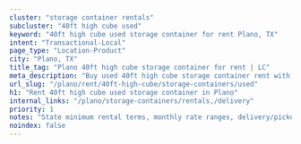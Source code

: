 ```yaml
---
cluster: "storage container rentals"
subcluster: "40ft high cube used"
keyword: "40ft high cube used storage container for rent Plano, TX"
intent: "Transactional-Local"
page_type: "Location-Product"
city: "Plano, TX"
title_tag: "Plano 40ft high cube storage container for rent | LC"
meta_description: "Buy used 40ft high cube storage container rent with local delivery in Plano, TX. LC Container — local Since 2003. Request a fast quote today."
url_slug: "/plano/rent/40ft-high-cube/storage-containers/used"
h1: "Rent 40ft high cube used storage container in Plano"
internal_links: "/plano/storage-containers/rentals,/delivery"
priority: 1
notes: "State minimum rental terms, monthly rate ranges, delivery/pickup fees, service area."
noindex: false
---
```


<!-- TODO: Add unique city/inventory copy, images, and internal links here. -->
